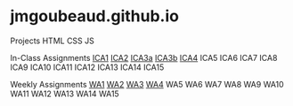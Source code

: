 # jmgoubeaud.github.io

Projects
    HTML
    CSS
    JS

In-Class Assignments
    [ICA1](https://jmgoubeaud.github.io/ica/ICA1.pdf)
    [ICA2](https://jmgoubeaud.github.io/ica/ICA2.pdf)
    [ICA3a](https://jmgoubeaud.github.io/ica/ica3a.html)
    [ICA3b](https://jmgoubeaud.github.io/ica/ica3b.html)
    [ICA4](https://jmgoubeaud.github.io/ica/ica4.html)
    ICA5
    ICA6
    ICA7
    ICA8
    ICA9
    ICA10
    ICA11
    ICA12
    ICA13
    ICA14
    ICA15

Weekly Assignments
    [WA1](https://jmgoubeaud.github.io/wa/wa1.html)
    [WA2](https://jmgoubeaud.github.io/wa/wa2.html)
    [WA3](https://jmgoubeaud.github.io/wa/wa3.html)
    [WA4](https://jmgoubeaud.github.io/wa/wa4.html)
    WA5
    WA6
    WA7
    WA8
    WA9
    WA10
    WA11
    WA12
    WA13
    WA14
    WA15
